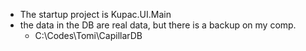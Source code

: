 - The startup project is Kupac.UI.Main
- the data in the DB are real data, but there is a backup on my comp.
	- C:\Codes\Tomi\CapillarDB